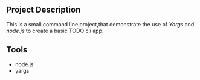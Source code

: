 ## Project Description
This is a small command line project,that demonstrate the use of *Yargs* and *node.js* to create a basic TODO cli app.

## Tools
* node.js
* yargs

